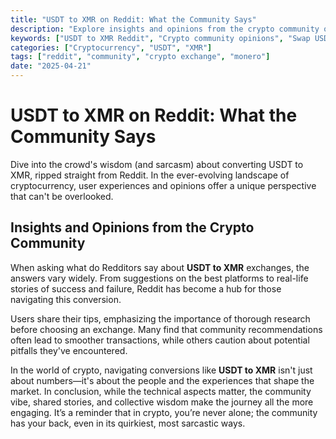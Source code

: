 ```yaml
---
title: "USDT to XMR on Reddit: What the Community Says"
description: "Explore insights and opinions from the crypto community on Reddit regarding the conversion from USDT to XMR."
keywords: ["USDT to XMR Reddit", "Crypto community opinions", "Swap USDT to XMR experiences"]
categories: ["Cryptocurrency", "USDT", "XMR"]
tags: ["reddit", "community", "crypto exchange", "monero"]
date: "2025-04-21"
---
```


# USDT to XMR on Reddit: What the Community Says

Dive into the crowd's wisdom (and sarcasm) about converting USDT to XMR, ripped straight from Reddit. In the ever-evolving landscape of cryptocurrency, user experiences and opinions offer a unique perspective that can't be overlooked.

## Insights and Opinions from the Crypto Community

When asking what do Redditors say about **USDT to XMR** exchanges, the answers vary widely. From suggestions on the best platforms to real-life stories of success and failure, Reddit has become a hub for those navigating this conversion. 

Users share their tips, emphasizing the importance of thorough research before choosing an exchange. Many find that community recommendations often lead to smoother transactions, while others caution about potential pitfalls they've encountered. 

In the world of crypto, navigating conversions like **USDT to XMR** isn't just about numbers—it's about the people and the experiences that shape the market. In conclusion, while the technical aspects matter, the community vibe, shared stories, and collective wisdom make the journey all the more engaging. It’s a reminder that in crypto, you’re never alone; the community has your back, even in its quirkiest, most sarcastic ways.